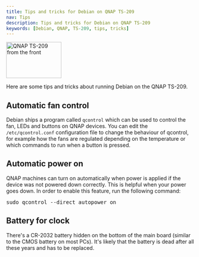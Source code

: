 ```yaml
---
title: Tips and tricks for Debian on QNAP TS-209
nav: Tips
description: Tips and tricks for Debian on QNAP TS-209
keywords: [Debian, QNAP, TS-209, tips, tricks]
---
```


<div class="right">
<img src = "../images/r_ts209_front.jpg" class="border" alt="QNAP TS-209 from the front" width="148" height="97" />
</div>

Here are some tips and tricks about running Debian on the QNAP TS-209.

<h2 id="qcontrol-upgrade">Automatic fan control</h2>

Debian ships a program called `qcontrol` which can be used to control the
fan, LEDs and buttons on QNAP devices.  You can edit the
`/etc/qcontrol.conf` configuration file to change the behaviour of
qcontrol, for example how the fans are regulated depending on the
temperature or which commands to run when a button is pressed.

<h2 id="autopower">Automatic power on</h2>

QNAP machines can turn on automatically when power is applied if the device
was not powered down correctly.  This is helpful when your power goes down.
In order to enable this feature, run the following command:

<div class="code">
<pre>
sudo qcontrol --direct autopower on
</pre>
</div>

<h2 id="battery">Battery for clock</h2>

There's a CR-2032 battery hidden on the bottom of the main board (similar
to the CMOS battery on most PCs).  It's likely that the battery is dead
after all these years and has to be replaced.

